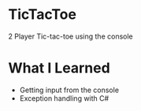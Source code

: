 # TicTacToe
2 Player Tic-tac-toe using the console<br>

# What I Learned 
- Getting input from the console 
- Exception handling with C# 
